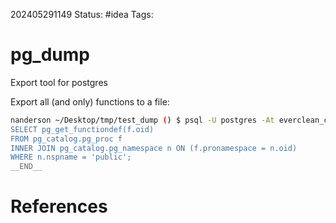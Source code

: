 202405291149
Status: #idea
Tags: 

# pg_dump
Export tool for postgres

Export all (and only) functions to a file:
```bash
nanderson ~/Desktop/tmp/test_dump () $ psql -U postgres -At everclean_cleaning > output.sql << "__END__"
SELECT pg_get_functiondef(f.oid)
FROM pg_catalog.pg_proc f
INNER JOIN pg_catalog.pg_namespace n ON (f.pronamespace = n.oid)
WHERE n.nspname = 'public';
__END__

```


# References

